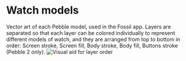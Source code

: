 # Watch models
Vector art of each Pebble model, used in the Fossil app. Layers are separated so that each layer can be colored individually to represent different models of watch, and they are arranged from top to bottom in order: Screen stroke, Screen fill, Body stroke, Body fill, Buttons stroke (Pebble 2 only).
![Visual aid for layer order](https://raw.githubusercontent.com/piggehperson/rebble-icons/master/watch%20models/layer%20order.png)
